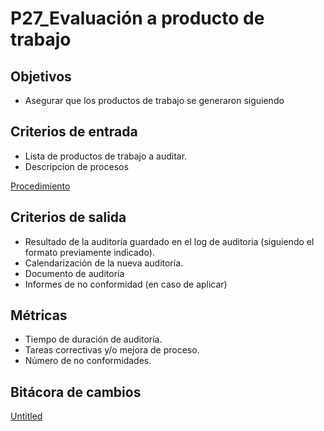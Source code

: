 # P27_Evaluación a producto de trabajo

## Objetivos

- Asegurar que los productos de trabajo se generaron siguiendo

## Criterios de entrada

- Lista de productos de trabajo a auditar.
- Descripcion de procesos

[Procedimiento](P27_Evaluacio%CC%81n%20a%20producto%20de%20trabajo%202cd4f8d60fe544a59d03e3129c4bf376/Procedimiento%20af4905f7197e4fd9870fe372ebeae2d9.csv)

## Criterios de salida

- Resultado de la auditoría guardado en el log de auditoria (siguiendo el formato previamente indicado).
- Calendarización de la nueva auditoría.
- Documento de auditoría
- Informes de no conformidad (en caso de aplicar)

## Métricas

- Tiempo de duración de auditoría.
- Tareas correctivas y/o mejora de proceso.
- Número de no conformidades.

## Bitácora de cambios

[Untitled](P27_Evaluacio%CC%81n%20a%20producto%20de%20trabajo%202cd4f8d60fe544a59d03e3129c4bf376/Untitled%20Database%20032c392b34bc469383601d319db0cdd5.csv)